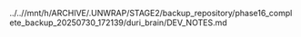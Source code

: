 ../..//mnt/h/ARCHIVE/.UNWRAP/STAGE2/backup_repository/phase16_complete_backup_20250730_172139/duri_brain/DEV_NOTES.md